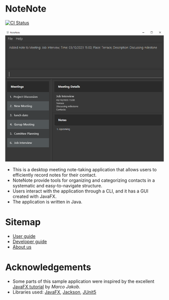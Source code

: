 # NoteNote
[![CI Status](https://github.com/AY2324S1-CS2103-W14-2/tp/workflows/Java%20CI/badge.svg)](https://github.com/AY2324S1-CS2103-W14-2/tp/actions)

![](docs/images/Ui.png)

* This is a desktop meeting note-taking application that allows users to efficiently record notes for their contact.
* NoteNote provide tools for organizing and categorizing contacts in a systematic and easy-to-navigate structure.
* Users interact with the application through a CLI, and it has a GUI created with JavaFX.
* The application is written in Java.

# Sitemap
* [User guide](docs/UserGuide.md)
* [Developer guide](docs/DeveloperGuide.md)
* [About us](docs/AboutUs.md)

# Acknowledgements
* Some parts of this sample application were inspired by the excellent [JavaFX tutorial](http://code.makery.ch/library/javafx-8-tutorial/[Java) by
  _Marco Jakob_.
* Libraries used: [JavaFX](https://openjfx.io/JavaFX), [Jackson](https://github.com/FasterXML/jackson), [JUnit5](https://github.com/junit-team/junit5)
